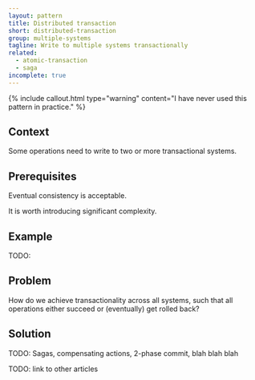 ```yaml
---
layout: pattern
title: Distributed transaction
short: distributed-transaction
group: multiple-systems
tagline: Write to multiple systems transactionally
related:
  - atomic-transaction
  - saga
incomplete: true
---
```


{% include callout.html
  type="warning"
  content="I have never used this pattern in practice."
%}

## Context

Some operations need to write to two or more transactional systems.

## Prerequisites

Eventual consistency is acceptable.

It is worth introducing significant complexity.

## Example

TODO:

## Problem

How do we achieve transactionality across all systems, such that all operations either succeed or (eventually) get rolled back?

## Solution

TODO: Sagas, compensating actions, 2-phase commit, blah blah blah

TODO: link to other articles
